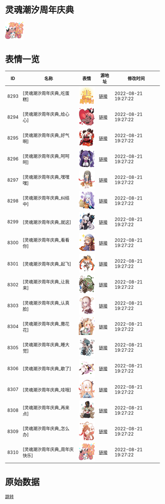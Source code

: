 # 灵魂潮汐周年庆典

<img src="./cover.png" height="60" alt="cover" />

# 表情一览

|ID|名称|表情|源地址|修改时间|
|----|----|----|----|----|
|8293|[灵魂潮汐周年庆典_吃蛋糕]|<img src="./pic/008293_%5B灵魂潮汐周年庆典_吃蛋糕%5D.png" height="60" alt="吃蛋糕"/>|[链接](http://i0.hdslb.com/bfs/emote/e0a1d267ec7aa299def3a00bc9f5202f6ba7033c.png)|2022-08-21 19:27:22|
|8294|[灵魂潮汐周年庆典_给心心]|<img src="./pic/008294_%5B灵魂潮汐周年庆典_给心心%5D.png" height="60" alt="给心心"/>|[链接](http://i0.hdslb.com/bfs/emote/4bc5d69b9de453515dfcc16356b7cbc17d5e5788.png)|2022-08-21 19:27:22|
|8295|[灵魂潮汐周年庆典_好气啊]|<img src="./pic/008295_%5B灵魂潮汐周年庆典_好气啊%5D.png" height="60" alt="好气啊"/>|[链接](http://i0.hdslb.com/bfs/emote/16c82f3813ea31b03a8ea2eec0389457eb9023ab.png)|2022-08-21 19:27:22|
|8296|[灵魂潮汐周年庆典_呵呵呵]|<img src="./pic/008296_%5B灵魂潮汐周年庆典_呵呵呵%5D.png" height="60" alt="呵呵呵"/>|[链接](http://i0.hdslb.com/bfs/emote/14c74727abbe28448725ccc0e49d103bd21dc878.png)|2022-08-21 19:27:22|
|8297|[灵魂潮汐周年庆典_嘿嘿嘿]|<img src="./pic/008297_%5B灵魂潮汐周年庆典_嘿嘿嘿%5D.png" height="60" alt="嘿嘿嘿"/>|[链接](http://i0.hdslb.com/bfs/emote/c43846d9b609e70fa71d2a9ae6ef053e1426eebf.png)|2022-08-21 19:27:22|
|8298|[灵魂潮汐周年庆典_纠结中]|<img src="./pic/008298_%5B灵魂潮汐周年庆典_纠结中%5D.png" height="60" alt="纠结中"/>|[链接](http://i0.hdslb.com/bfs/emote/42d4e5e2b10c274696aace438af5c24a6fb6b077.png)|2022-08-21 19:27:22|
|8299|[灵魂潮汐周年庆典_就这]|<img src="./pic/008299_%5B灵魂潮汐周年庆典_就这%5D.png" height="60" alt="就这"/>|[链接](http://i0.hdslb.com/bfs/emote/c177fc2f10a82865b04ce1c4b4e2825f3ca4aeb1.png)|2022-08-21 19:27:22|
|8300|[灵魂潮汐周年庆典_看看你]|<img src="./pic/008300_%5B灵魂潮汐周年庆典_看看你%5D.png" height="60" alt="看看你"/>|[链接](http://i0.hdslb.com/bfs/emote/ba477cc542fdd6b4134c83ccb036b28c6e8c7739.png)|2022-08-21 19:27:22|
|8301|[灵魂潮汐周年庆典_起飞]|<img src="./pic/008301_%5B灵魂潮汐周年庆典_起飞%5D.png" height="60" alt="起飞"/>|[链接](http://i0.hdslb.com/bfs/emote/a42d479e0a50cdee0c1670ced57b5c88f5592d7f.png)|2022-08-21 19:27:22|
|8302|[灵魂潮汐周年庆典_让我来]|<img src="./pic/008302_%5B灵魂潮汐周年庆典_让我来%5D.png" height="60" alt="让我来"/>|[链接](http://i0.hdslb.com/bfs/emote/e0b4c28f0b530c15dda45b0bce29c9be3c47ef9e.png)|2022-08-21 19:27:22|
|8303|[灵魂潮汐周年庆典_认真脸]|<img src="./pic/008303_%5B灵魂潮汐周年庆典_认真脸%5D.png" height="60" alt="认真脸"/>|[链接](http://i0.hdslb.com/bfs/emote/2bda8357b6bd46fcd29cec7102aadeea72b6a01f.png)|2022-08-21 19:27:22|
|8304|[灵魂潮汐周年庆典_撒花花]|<img src="./pic/008304_%5B灵魂潮汐周年庆典_撒花花%5D.png" height="60" alt="撒花花"/>|[链接](http://i0.hdslb.com/bfs/emote/afe7b87dcb1aba3d133e94f7e2a3aca64b90865f.png)|2022-08-21 19:27:22|
|8305|[灵魂潮汐周年庆典_睡大觉]|<img src="./pic/008305_%5B灵魂潮汐周年庆典_睡大觉%5D.png" height="60" alt="睡大觉"/>|[链接](http://i0.hdslb.com/bfs/emote/b10ba89775484f600cb01b13ad68a785c28be7c6.png)|2022-08-21 19:27:22|
|8306|[灵魂潮汐周年庆典_歇了]|<img src="./pic/008306_%5B灵魂潮汐周年庆典_歇了%5D.png" height="60" alt="歇了"/>|[链接](http://i0.hdslb.com/bfs/emote/1b1900c822ddf2550de735fa9c61ceae62ceef60.png)|2022-08-21 19:27:22|
|8307|[灵魂潮汐周年庆典_哇哦]|<img src="./pic/008307_%5B灵魂潮汐周年庆典_哇哦%5D.png" height="60" alt="哇哦"/>|[链接](http://i0.hdslb.com/bfs/emote/6686ff45edd57e3948334cfe977c5d3b5f350ff9.png)|2022-08-21 19:27:22|
|8308|[灵魂潮汐周年庆典_再来点]|<img src="./pic/008308_%5B灵魂潮汐周年庆典_再来点%5D.png" height="60" alt="再来点"/>|[链接](http://i0.hdslb.com/bfs/emote/2f589d99d97faadb64d8c9add49154d713a8c823.png)|2022-08-21 19:27:22|
|8309|[灵魂潮汐周年庆典_怎么办]|<img src="./pic/008309_%5B灵魂潮汐周年庆典_怎么办%5D.png" height="60" alt="怎么办"/>|[链接](http://i0.hdslb.com/bfs/emote/a7c922a81983c5437f8f5f52914a72baf2a0b29f.png)|2022-08-21 19:27:22|
|8310|[灵魂潮汐周年庆典_周年庆快乐]|<img src="./pic/008310_%5B灵魂潮汐周年庆典_周年庆快乐%5D.png" height="60" alt="周年庆快乐"/>|[链接](http://i0.hdslb.com/bfs/emote/439fb6bc67c96f05fee817a1279ad29dd175edee.png)|2022-08-21 19:27:22|

# 原始数据

[跳转](./raw.json)

